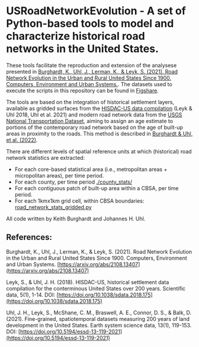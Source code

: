 # USRoadNetworkEvolution - A set of Python-based tools to model and characterize historical road networks in the United States.

These tools facilitate the reproduction and extension of the analysese presented in [Burghardt, K., Uhl, J., Lerman, K., & Leyk, S. (2021). Road Network Evolution in the Urban and Rural United States Since 1900. Computers, Environment and Urban Systems.](https://arxiv.org/abs/2108.13407). The datasets used to execute the scripts in this repository can be found in [Figshare](https://figshare.com/projects/USRoadNetworkEvolution/137044).

The tools are based on the integration of historical settlement layers, available as gridded surfaces from the [HISDAC-US data compilation](https://dataverse.harvard.edu/dataverse/hisdacus) (Leyk & Uhl 2018, Uhl et al. 2021) and modern road network data from the [USGS National Transportation Dataset](https://www.sciencebase.gov/catalog/item/4f70b1f4e4b058caae3f8e16), aiming to assign an age estimate to portions of the contemporary road network based on the age of built-up areas in proximity to the roads. This method is described in [Burghardt & Uhl, et al. (2022)](https://arxiv.org/abs/2108.13407).

There are different levels of spatial reference units at which (historical) road network statistics are extracted:

- For each core-based statistical area (i.e., metropolitan areas + micropolitan areas), per time period.
- For each county, per time period [./county_stats/](https://github.com/johannesuhl/USRoadNetworkEvolution/tree/main/county_stats)
- For each contiguous patch of built-up area within a CBSA, per time period.
- For each 1kmx1km grid cell, within CBSA boundaries: [road_network_stats_gridded.py](https://github.com/johannesuhl/USRoadNetworkEvolution/blob/main/road_network_stats_gridded.py)

All code written by Keith Burghardt and Johannes H. Uhl.


## References:

Burghardt, K., Uhl, J., Lerman, K., & Leyk, S. (2021). Road Network Evolution in the Urban and Rural United States Since 1900. Computers, Environment and Urban Systems. [https://arxiv.org/abs/2108.13407](https://arxiv.org/abs/2108.13407)

Leyk, S., & Uhl, J. H. (2018). HISDAC-US, historical settlement data compilation for the conterminous United States over 200 years. Scientific data, 5(1), 1-14. DOI: [https://doi.org/10.1038/sdata.2018.175](https://doi.org/10.1038/sdata.2018.175)

Uhl, J. H., Leyk, S., McShane, C. M., Braswell, A. E., Connor, D. S., & Balk, D. (2021). Fine-grained, spatiotemporal datasets measuring 200 years of land development in the United States. Earth system science data, 13(1), 119-153. DOI: [https://doi.org/10.5194/essd-13-119-2021](https://doi.org/10.5194/essd-13-119-2021)

